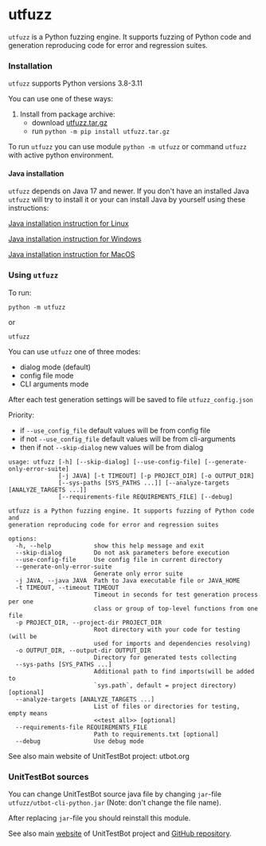 # utfuzz

`utfuzz` is a Python fuzzing engine. It supports fuzzing of Python code and generation reproducing code for error and regression suites.

### Installation

`utfuzz` supports Python versions 3.8-3.11

You can use one of these ways:
1. Install from package archive:
    - download [utfuzz.tar.gz](https://disk.yandex.ru/d/lmnsT9DdaxZyAg)
    <!-- https://github.com/tamarinvs19/utfuzz/raw/master/utfuzz_build/utfuzz.tar.gz?download=) -->
    - run
      `
      python -m pip install utfuzz.tar.gz
      `

<!-- 2. Install from GitHub (if you have [`lfs`](https://docs.github.com/en/repositories/working-with-files/managing-large-files/about-git-large-file-storage)): -->
<!--     ```shell -->
<!--     python -m pip install git+https://github.com/tamarinvs19/utfuzz -->
<!--     ``` -->
<!-- 3. Install from source code (if you have [`lfs`](https://docs.github.com/en/repositories/working-with-files/managing-large-files/about-git-large-file-storage)) -->
<!--     ```shell -->
<!--     git clone https://github.com/tamarinvs19/utfuzz -->
<!--     cd utfuzz -->
<!--     python -m pip install -e ./ -->
<!--     ``` -->

To run `utfuzz` you can use module `python -m utfuzz` or command `utfuzz` with active python environment.

#### Java installation

`utfuzz` depends on Java 17 and newer. If you don't have an installed Java `utfuzz` will try to install it or your can install Java by yourself using these instructions:

[Java installation instruction for Linux](https://docs.oracle.com/en/java/javase/17/install/installation-jdk-linux-platforms.html)

[Java installation instruction for Windows](https://docs.oracle.com/en/java/javase/17/install/installation-jdk-microsoft-windows-platforms.html)

[Java installation instruction for MacOS](https://docs.oracle.com/en/java/javase/17/install/installation-jdk-macos.html)

### Using `utfuzz`

To run:
```shell
python -m utfuzz
```
or
```shell
utfuzz
```

You can use `utfuzz` one of three modes:
* dialog mode (default)
* config file mode
* CLI arguments mode

After each test generation settings will be saved to file `utfuzz_config.json`

Priority:
* if `--use_config_file` default values will be from config file
* if not `--use_config_file` default values will be from cli-arguments
* then if not `--skip-dialog` new values will be from dialog

```
usage: utfuzz [-h] [--skip-dialog] [--use-config-file] [--generate-only-error-suite]
              [-j JAVA] [-t TIMEOUT] [-p PROJECT_DIR] [-o OUTPUT_DIR]
              [--sys-paths [SYS_PATHS ...]] [--analyze-targets [ANALYZE_TARGETS ...]]
              [--requirements-file REQUIREMENTS_FILE] [--debug]

utfuzz is a Python fuzzing engine. It supports fuzzing of Python code and
generation reproducing code for error and regression suites

options:
  -h, --help            show this help message and exit
  --skip-dialog         Do not ask parameters before execution
  --use-config-file     Use config file in current directory
  --generate-only-error-suite
                        Generate only error suite
  -j JAVA, --java JAVA  Path to Java executable file or JAVA_HOME
  -t TIMEOUT, --timeout TIMEOUT
                        Timeout in seconds for test generation process per one
                        class or group of top-level functions from one file
  -p PROJECT_DIR, --project-dir PROJECT_DIR
                        Root directory with your code for testing (will be
                        used for imports and dependencies resolving)
  -o OUTPUT_DIR, --output-dir OUTPUT_DIR
                        Directory for generated tests collecting
  --sys-paths [SYS_PATHS ...]
                        Additional path to find imports(will be added to
                        `sys.path`, default = project directory) [optional]
  --analyze-targets [ANALYZE_TARGETS ...]
                        List of files or directories for testing, empty means
                        <<test all>> [optional]
  --requirements-file REQUIREMENTS_FILE
                        Path to requirements.txt [optional]
  --debug               Use debug mode
```

See also main website of UnitTestBot project: utbot.org

### UnitTestBot sources
You can change UnitTestBot source java file by changing `jar`-file `utfuzz/utbot-cli-python.jar` (Note: don't change the file name).

After replacing `jar`-file you should reinstall this module.


See also main [website](https://utbot.org) of UnitTestBot project and [GitHub repository](github.com/UnitTestBot/UTBotJava).

